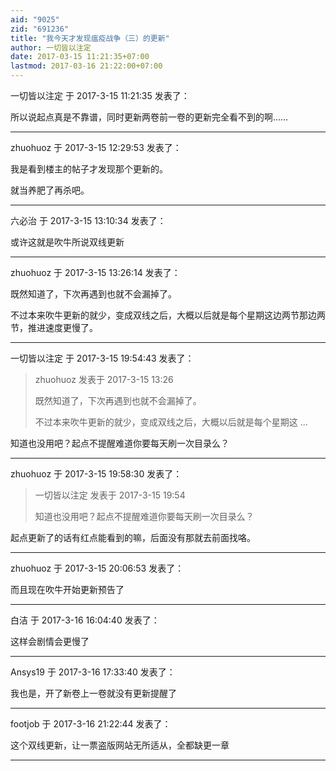 ```yaml
---
aid: "9025"
zid: "691236"
title: "我今天才发现瘟疫战争（三）的更新"
author: 一切皆以注定
date: 2017-03-15 11:21:35+07:00
lastmod: 2017-03-16 21:22:00+07:00
---
```


一切皆以注定 于 2017-3-15 11:21:35 发表了：

所以说起点真是不靠谱，同时更新两卷前一卷的更新完全看不到的啊……

---

zhuohuoz 于 2017-3-15 12:29:53 发表了：

我是看到楼主的帖子才发现那个更新的。

就当养肥了再杀吧。

---

六必治 于 2017-3-15 13:10:34 发表了：

或许这就是吹牛所说双线更新

---

zhuohuoz 于 2017-3-15 13:26:14 发表了：

既然知道了，下次再遇到也就不会漏掉了。

不过本来吹牛更新的就少，变成双线之后，大概以后就是每个星期这边两节那边两节，推进速度更慢了。

---

一切皆以注定 于 2017-3-15 19:54:43 发表了：

> zhuohuoz 发表于 2017-3-15 13:26
>
> 既然知道了，下次再遇到也就不会漏掉了。
>
> 不过本来吹牛更新的就少，变成双线之后，大概以后就是每个星期这 ...

知道也没用吧？起点不提醒难道你要每天刷一次目录么？

---

zhuohuoz 于 2017-3-15 19:58:30 发表了：

> 一切皆以注定 发表于 2017-3-15 19:54
>
> 知道也没用吧？起点不提醒难道你要每天刷一次目录么？

起点更新了的话有红点能看到的嘛，后面没有那就去前面找咯。

---

zhuohuoz 于 2017-3-15 20:06:53 发表了：

而且现在吹牛开始更新预告了

---

白洁 于 2017-3-16 16:04:40 发表了：

这样会剧情会更慢了

---

Ansys19 于 2017-3-16 17:33:40 发表了：

我也是，开了新卷上一卷就没有更新提醒了

---

footjob 于 2017-3-16 21:22:44 发表了：

这个双线更新，让一票盗版网站无所适从，全都缺更一章

---
